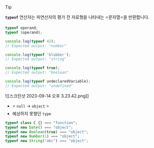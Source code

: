 > [!tip]
> **`typeof`** 연산자는 피연산자의 평가 전 자료형을 나타내는 ⭐️문자열⭐️을 반환합니다.

```javascript
typeof operand;
typeof (operand);

console.log(typeof 42);
// Expected output: "number"

console.log(typeof 'blubber');
// Expected output: "string"

console.log(typeof true);
// Expected output: "boolean"

console.log(typeof undeclaredVariable);
// Expected output: "undefined"

```

![[스크린샷 2023-09-14 오후 3.23.42.png]]

- ⭐️ `null` → `object` ⭐️
- 예상하지 못했던 `type`
```javascript
typeof class C {} === "function";
typeof new Date() === "object";
typeof new Boolean(true) === "object";
typeof new Number(1) === "object";
typeof new String("abc") === "object";
```
